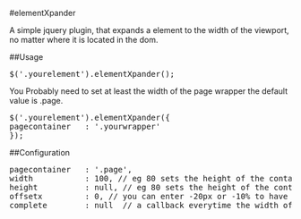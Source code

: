 #elementXpander

A simple jquery plugin, that expands a element to the width of the viewport, no matter where it is located in the dom.

##Usage

<pre>$('.yourelement').elementXpander();</pre>
You Probably need to set at least the width of the page wrapper the default value is .page.
<pre>$('.yourelement').elementXpander({
pagecontainer   : '.yourwrapper'
});</pre>

##Configuration

<pre>
pagecontainer   : '.page',
width           : 100, // eg 80 sets the height of the container to 80% of the viewport.
height          : null, // eg 80 sets the height of the container to 80% of the viewport.
offsetx         : 0, // you can enter -20px or -10% to have a offset to the left.
complete        : null  // a callback everytime the width of the element is recalculated e.g. After browser resizing e.g complete    : function() { alert( 'callback!' ) }
</pre>